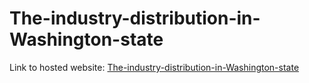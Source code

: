 # The-industry-distribution-in-Washington-state


Link to hosted website: [The-industry-distribution-in-Washington-state](https://yuke295.github.io/The-industry-distribution-in-Washington-state/)
